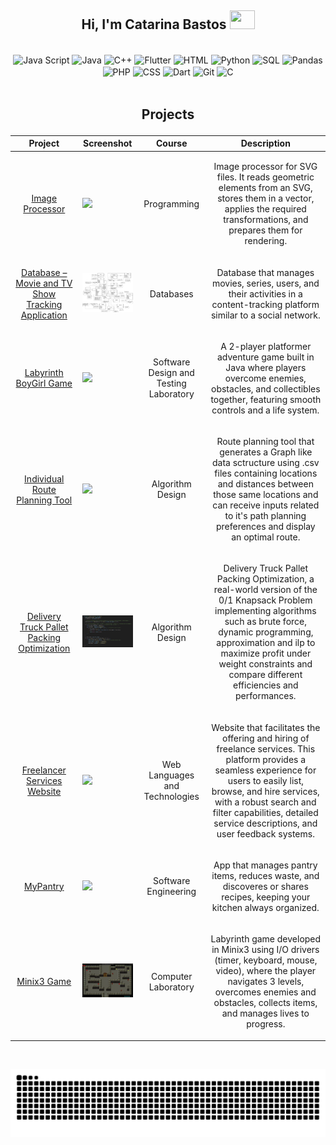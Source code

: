 ## <div style="display: inline_block" align="center"> Hi, I'm Catarina Bastos <img height="30" width="40" src="https://raw.githubusercontent.com/MartinHeinz/MartinHeinz/master/wave.gif">
</div>

<!-- <div align="center">
  <a href="https://github.com/Cata-24">
    <img height="250" width="303" src="https://github-readme-stats-omega-ten-18.vercel.app/api?username=Cata-24&show_icons=true&theme=radical&include_all_commits=true&count_private=true&hide_rank=true"/>
    <img height="200" width="250" src="https://github-readme-stats-omega-ten-18.vercel.app/api/top-langs/?username=Cata-24&layout=compact&langs_count=10&theme=radical&cache_seconds=0"/>
  </a> 
</div> -->

<div style="display: inline_block" align="center"><br>
  <img align="center" alt="Java Script" height="30" width="40" src="https://cdn.jsdelivr.net/gh/devicons/devicon@latest/icons/javascript/javascript-plain.svg"/>
  <img align="center" alt="Java" height="30" width="40" src="https://cdn.jsdelivr.net/gh/devicons/devicon@latest/icons/java/java-original-wordmark.svg"/>
  <img align="center" alt="C++" height="30" width="40" src="https://cdn.jsdelivr.net/gh/devicons/devicon@latest/icons/cplusplus/cplusplus-original.svg"/>
  <img align="center" alt="Flutter" height="30" width="40" src="https://cdn.jsdelivr.net/gh/devicons/devicon@latest/icons/flutter/flutter-original.svg"/>
  <img align="center" alt="HTML" height="30" width="40" src="https://cdn.jsdelivr.net/gh/devicons/devicon@latest/icons/html5/html5-original-wordmark.svg"/>
  <img align="center" alt="Python" height="30" width="40" src="https://cdn.jsdelivr.net/gh/devicons/devicon@latest/icons/python/python-original-wordmark.svg"/>
  <img align="center" alt="SQL" height="30" width="40" src="https://cdn.jsdelivr.net/gh/devicons/devicon@latest/icons/azuresqldatabase/azuresqldatabase-original.svg"/>
  <img align="center" alt="Pandas" height="30" width="40" src="https://cdn.jsdelivr.net/gh/devicons/devicon@latest/icons/pandas/pandas-original-wordmark.svg"/>
  <img align="center" alt="PHP" height="30" width="40" src="https://cdn.jsdelivr.net/gh/devicons/devicon@latest/icons/php/php-original.svg"/>
  <img align="center" alt="CSS" height="30" width="40" src="https://cdn.jsdelivr.net/gh/devicons/devicon@latest/icons/css3/css3-original-wordmark.svg"/>
  <img align="center" alt="Dart" height="30" width="40" src="https://cdn.jsdelivr.net/gh/devicons/devicon@latest/icons/dart/dart-original.svg"/>
  <img align="center" alt="Git" height="30" width="40" src="https://cdn.jsdelivr.net/gh/devicons/devicon@latest/icons/git/git-original.svg"/>
  <img align="center" alt="C" height="30" width="40" src="https://cdn.jsdelivr.net/gh/devicons/devicon@latest/icons/c/c-original.svg"/>
</div>

<br>

## <p align="center">Projects</p>

| Project | Screenshot | Course | Description |
|---------|------------|--------|-------------|
| <p align="center">[Image Processor](https://github.com/Cata-24/prog-proj)</p> | <img src="https://raw.githubusercontent.com/Cata-24/prog-proj/main/expected/batman.png" width="150"/> | <p align="center">Programming</p> | <p align="center">Image processor for SVG files. It reads geometric elements from an SVG, stores them in a vector, applies the required transformations, and prepares them for rendering.</p> |
| <p align="center">[Database – Movie and TV Show Tracking Application](https://github.com/Cata-24/bd-proj)</p> | <img src="https://raw.githubusercontent.com/Cata-24/bd-proj/main/Projeto.png" width="150"/> | <p align="center">Databases</p> | <p align="center">Database that manages movies, series, users, and their activities in a content-tracking platform similar to a social network.</p> |
| <p align="center">[Labyrinth BoyGirl Game](https://github.com/Cata-24/ldts-proj)</p> | <img src="https://raw.githubusercontent.com/Cata-24/ldts-proj/main/docs/Images/screenshots/level3.png" width="150"/> | <p align="center">	Software Design and Testing Laboratory</p> | <p align="center">A 2-player platformer adventure game built in Java where players overcome enemies, obstacles, and collectibles together, featuring smooth controls and a life system.</p> |
| <p align="center">[Individual Route Planning Tool](https://github.com/Cata-24/da-proj-1)</p> | <img src="https://raw.githubusercontent.com/Cata-24/da-proj-1/main/pic.png" width="150"/> | <p align="center">Algorithm Design</p> | <p align="center">Route planning tool that generates a Graph like data sctructure using .csv files containing locations and distances between those same locations and can receive inputs related to it's path planning preferences and display an optimal route.</p> |
| <p align="center">[Delivery Truck Pallet Packing Optimization](https://github.com/Cata-24/da-proj-2)</p> | <img src="https://raw.githubusercontent.com/Cata-24/da-proj-2/main/pic.png" width="150"/> | <p align="center">Algorithm Design</p> | <p align="center">Delivery Truck Pallet Packing Optimization, a real-world version of the 0/1 Knapsack Problem implementing algorithms such as brute force, dynamic programming, approximation and ilp to maximize profit under weight constraints and compare different efficiencies and performances.</p> |
| <p align="center">[Freelancer Services Website](https://github.com/Cata-24/ltw-proj)</p> | <img src="https://raw.githubusercontent.com/Cata-24/ltw-proj/main/pics/1.png" width="150"/> | <p align="center">Web Languages and Technologies</p> | <p align="center">Website that facilitates the offering and hiring of freelance services. This platform provides a seamless experience for users to easily list, browse, and hire services, with a robust search and filter capabilities, detailed service descriptions, and user feedback systems.</p> |
| <p align="center">[MyPantry](https://github.com/Cata-24/es-proj)</p> | <img src="https://raw.githubusercontent.com/Cata-24/es-proj/main/pic.png" width="150"/> | <p align="center">	Software Engineering</p> | <p align="center">App that manages pantry items, reduces waste, and discoveres or shares recipes, keeping your kitchen always organized.</p> |
| <p align="center">[Minix3 Game](https://github.com/Cata-24/lc-proj)</p> | <img src="https://raw.githubusercontent.com/Cata-24/lc-proj/main/video+gifs/pic.png" width="150"/> | <p align="center">	Computer Laboratory</p> | <p align="center">Labyrinth game developed in Minix3 using I/O drivers (timer, keyboard, mouse, video), where the player navigates 3 levels, overcomes enemies and obstacles, collects items, and manages lives to progress.</p> |

<br>

<p align="center">
  <picture>
    <source media="(prefers-color-scheme: dark)" srcset="https://raw.githubusercontent.com/Cata-24/Cata-24/output/github-contribution-grid-snake-dark.svg" />
    <source media="(prefers-color-scheme: light)" srcset="https://raw.githubusercontent.com/Cata-24/Cata-24/output/github-contribution-grid-snake.svg" />
    <img alt="github-snake" src="https://raw.githubusercontent.com/Cata-24/Cata-24/output/github-contribution-grid-snake.svg" />
  </picture>
</p>


          
          
          
          
          
          
  
          
          
          
